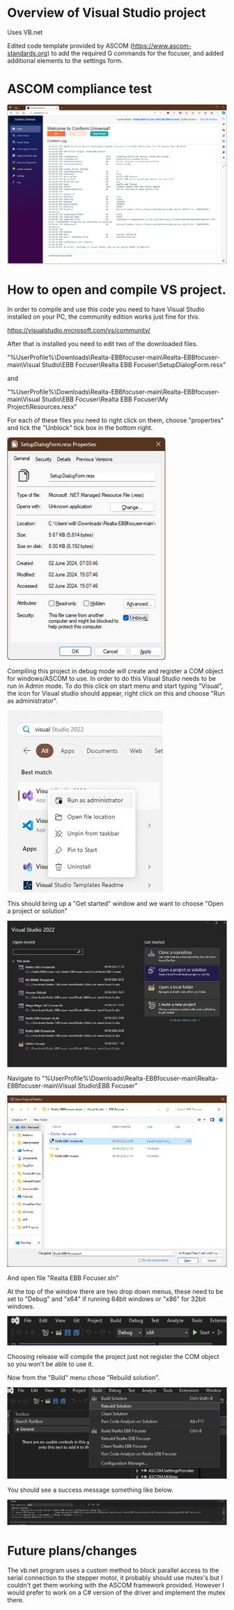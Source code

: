 # Overview of Visual Studio project

Uses VB.net

Edited code template provided by ASCOM (https://www.ascom-standards.org) to add the required G commands for the focuser, and added additional elements to the settings form.

# ASCOM compliance test

![Conform Success](../Guide/Images/ConformSuccess.png)

# How to open and compile VS project.

In order to compile and use this code you need to have Visual Studio installed on your PC, the community edition works just fine for this.

https://visualstudio.microsoft.com/vs/community/

After that is installed you need to edit two of the downloaded files.

"%UserProfile%\Downloads\Realta-EBBfocuser-main\Realta-EBBfocuser-main\Visual Studio\EBB Focuser\Realta EBB Focuser\SetupDialogForm.resx"

and

"%UserProfile%\Downloads\Realta-EBBfocuser-main\Realta-EBBfocuser-main\Visual Studio\EBB Focuser\Realta EBB Focuser\My Project\Resources.resx"

For each of these files you need to right click on them, choose "properties" and tick the "Unblock" tick box in the bottom right. 

![Finally install the software](resx01.png)

Compiling this project in debug mode will create and register a COM object for windows/ASCOM to use. In order to do this Visual Studio needs to be run in Admin mode. To do this click on start menu and start typing "Visual", the icon for Visual studio should appear, right click on this and choose "Run as administrator".

![Run as Admin](RunAsAdmin.png)

This should bring up a "Get started" window and we want to choose "Open a project or solution"

![Open Project or solution](OpenAProjectOrSolution.png)

Navigate to "%UserProfile%\Downloads\Realta-EBBfocuser-main\Realta-EBBfocuser-main\Visual Studio\EBB Focuser"

![Open Project or solution 2](OpenProjectSolution.png)

And open file "Realta EBB Focuser.sln"

At the top of the window there are two drop down menus, these need to be set to "Debug" and "x64" if running 64bit windows or "x86" for 32bit windows. 

![Debug](DebugX64.png)

Choosing release will compile the project just not register the COM object so you won't be able to use it.

Now from the "Build" menu chose "Rebuild solution".

![Rebuild solution](BuildRebuild.png)

You should see a success message something like below.

![Success](RebuildAllSuccessful.png)

# Future plans/changes

The vb.net program uses a custom method to block parallel access to the serial connection to the stepper motor, it probably should use mutex's but I couldn't get them working with the ASCOM framework provided. However I would prefer to work on a C# version of the driver and implement the mutex there.















